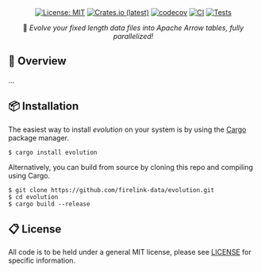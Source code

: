 <div align="center">
<br/>
<div align="left">
<br/>
</div>

[![License: MIT](https://img.shields.io/badge/License-MIT-yellow.svg)](https://opensource.org/licenses/MIT)
[![Crates.io (latest)](https://img.shields.io/crates/v/evolution)](https://crates.io/crates/evolution)
[![codecov](https://codecov.io/gh/firelink-data/evolution/graph/badge.svg?token=B95DUS13B5)](https://codecov.io/gh/firelink-data/evolution)
[![CI](https://github.com/firelink-data/evolution/actions/workflows/ci.yml/badge.svg)](https://github.com/firelink-data/evolution/actions/workflows/ci.yml)
[![Tests](https://github.com/firelink-data/evolution/actions/workflows/tests.yml/badge.svg)](https://github.com/firelink-data/evolution/actions/workflows/tests.yml)

🦖 *Evolve your fixed length data files into Apache Arrow tables, fully parallelized!*


</div>

## 🔎 Overview

...

## 📦 Installation

The easiest way to install *evolution* on your system is by using the [Cargo](https://crates.io/) package manager.
```
$ cargo install evolution
```

Alternatively, you can build from source by cloning this repo and compiling using Cargo.
```
$ git clone https://github.com/firelink-data/evolution.git
$ cd evolution
$ cargo build --release
```

## 📋 License
All code is to be held under a general MIT license, please see [LICENSE](https://github.com/firelink-data/alloy/blob/main/LICENSE) for specific information.
